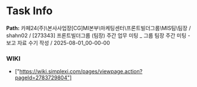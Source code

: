 # Task Info

**Path:** 카페24(주)\본사사업장\[CG]MI본부\마케팅센터\프론트빌더그룹\MIS팀\팀장 / shahn02 / [273343] 프론트빌더그룹 (팀장) 주간 업무 미팅 _ 그룹 팀장 주간 미팅 - 보고 자료 수기 작성 / 2025-08-01_00-00-00

### WIKI
- ["https://wiki.simplexi.com/pages/viewpage.action?pageId=2783729804"]

